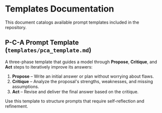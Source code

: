 # Templates Documentation

This document catalogs available prompt templates included in the repository.

## P-C-A Prompt Template (`templates/pca_template.md`)

A three-phase template that guides a model through **Propose**, **Critique**, and **Act** steps to iteratively improve its answers:

1. **Propose** – Write an initial answer or plan without worrying about flaws.
2. **Critique** – Analyze the proposal's strengths, weaknesses, and missing assumptions.
3. **Act** – Revise and deliver the final answer based on the critique.

Use this template to structure prompts that require self-reflection and refinement.
